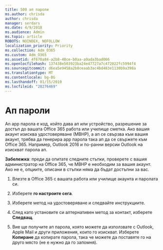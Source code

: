 ```yaml
---
title: 500 ап пароли
ms.author: chrisda
author: chrisda
manager: serdars
ms.date: 4/9/2018
ms.audience: Admin
ms.topic: article
ROBOTS: NOINDEX, NOFOLLOW
localization_priority: Priority
ms.collection: Adm_O365
ms.custom: Adm_O365
ms.assetid: 4f670a84-a2b8-48ce-b0aa-a9ada3bad066
ms.openlocfilehash: 137438e503923ba24e47727a7c472022fc5994f4
ms.sourcegitcommit: d6ea5e9458a2b8ceaab3ac4bd483e1130b9a398a
ms.translationtype: MT
ms.contentlocale: bg-BG
ms.lasthandoff: 01/15/2019
ms.locfileid: "28276469"
---
```

# <a name="app-passwords"></a>Ап пароли

An app парола е код, който дава ап или устройство, разрешение за достъп до вашата Office 365 работа или училище сметка. Ако вашия акаунт изисква удостоверяване (МВНР), а ап се свързва към вашия акаунт, трябва да генерира app парола така ап да се свържете към Office 365. Например, Outlook 2016 и по-ранни версии Outlook на изискват парола ап.
  
 **Забележка**: преди да опитате следните стъпки, проверете с вашия администратор на Office 365, че МВНР е необходим за вашия акаунт. Ако не е, опциите, описани в стъпки няма да бъдат достъпни за вас.
  
1. Влезте в Office 365 с вашата работа или училище акаунта и паролата си.
    
2. Изберете **го настроите сега**.
    
3. Изберете метод на удостоверяване и следвайте инструкциите.
    
4. След като установите си алтернативен метод за контакт, изберете **Следващ**.
    
5. Вие ще получите ап парола, която можете да използвате с Outlook, Apple Mail и други приложения, които го изискват. Изберете **Копиране** да копирате парола, така че можете да поставяте го на друго място (не е нужно да го запомня). 
    

